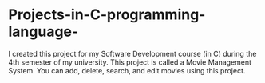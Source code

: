 # Projects-in-C-programming-language-
I created this project for my Software Development course (in C) during the 4th semester of my university.
This project is called a Movie Management System. You can add, delete, search, and edit movies using this project.
